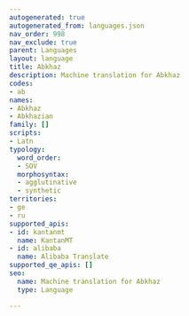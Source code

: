 ```yaml
---
autogenerated: true
autogenerated_from: languages.json
nav_order: 998
nav_exclude: true
parent: Languages
layout: language
title: Abkhaz
description: Machine translation for Abkhaz
codes:
- ab
names:
- Abkhaz
- Abkhazian
family: []
scripts:
- Latn
typology:
  word_order:
  - SOV
  morphosyntax:
  - agglutinative
  - synthetic
territories:
- ge
- ru
supported_apis:
- id: kantanmt
  name: KantanMT
- id: alibaba
  name: Alibaba Translate
supported_qe_apis: []
seo:
  name: Machine translation for Abkhaz
  type: Language

---
```


